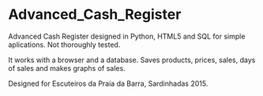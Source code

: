 # Advanced_Cash_Register
Advanced Cash Register designed in Python, HTML5 and SQL for simple aplications. Not thoroughly tested. 

It works with a browser and a database. Saves products, prices, sales, days of sales and makes graphs of sales.

Designed for Escuteiros da Praia da Barra, Sardinhadas 2015.
